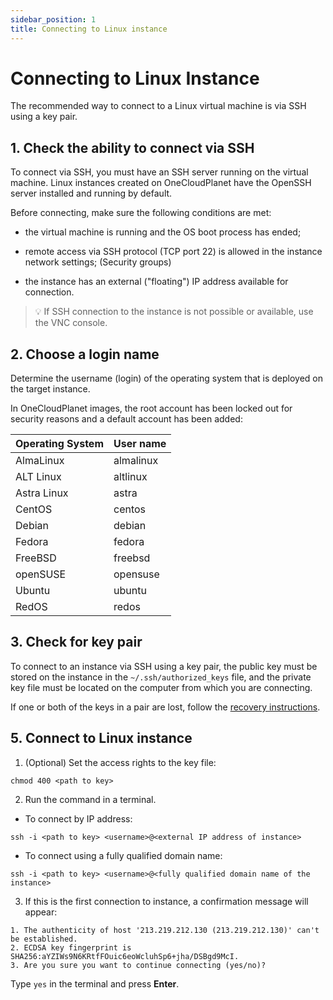 ```yaml
---
sidebar_position: 1
title: Connecting to Linux instance
---
```


# Connecting to Linux Instance

The recommended way to connect to a Linux virtual machine is via SSH using a key pair.

## 1. Check the ability to connect via SSH

To connect via SSH, you must have an SSH server running on the virtual machine. Linux instances created on OneCloudPlanet have the OpenSSH server installed and running by default.

Before connecting, make sure the following conditions are met:

- the virtual machine is running and the OS boot process has ended;

- remote access via SSH protocol (TCP port 22) is allowed in the instance network settings; (Security groups)

- the instance has an external ("floating") IP address available for connection.

> :bulb: If SSH connection to the instance is not possible or available, use the VNC console.

## 2. Choose a login name

Determine the username (login) of the operating system that is deployed on the target instance.

In OneCloudPlanet images, the root account has been locked out for security reasons and a default account has been added:

| Operating System  | User name |
| ------- | ------- |
| AlmaLinux | almalinux |
|   ALT Linux   | altlinux |
|   Astra Linux   | astra |
|   CentOS   | centos |
|   Debian   | debian |
|   Fedora   | fedora |
|   FreeBSD   | freebsd |
|   openSUSE   | opensuse |
|   Ubuntu   | ubuntu |
|   RedOS   | redos |

## 3. Check for key pair

To connect to an instance via SSH using a key pair, the public key must be stored on the instance in the `~/.ssh/authorized_keys` file, and the private key file must be located on the computer from which you are connecting.

If one or both of the keys in a pair are lost, follow the [recovery instructions](#).

## 5. Connect to Linux instance 

1. (Optional) Set the access rights to the key file:

```
chmod 400 <path to key>
```

2. Run the command in a terminal.

- To connect by IP address:

```
ssh -i <path to key> <username>@<external IP address of instance>
```

- To connect using a fully qualified domain name:

```
ssh -i <path to key> <username>@<fully qualified domain name of the instance>
```

3. If this is the first connection to instance, a confirmation message will appear:

```
1. The authenticity of host '213.219.212.130 (213.219.212.130)' can't be established. 
2. ECDSA key fingerprint is SHA256:aYZIWs9N6KRtfFOuic6eoWcluhSp6+jha/DSBgd9McI. 
3. Are you sure you want to continue connecting (yes/no)?
```

Type `yes` in the terminal and press **Enter**.